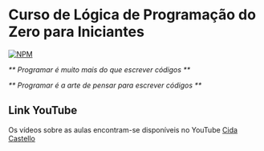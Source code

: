 # Curso de Lógica de Programação do Zero para Iniciantes
[![NPM](https://img.shields.io/npm/l/react)](https://github.com/cidacastello/curso-logica-programacao/blob/main/LICENSE)

_** Programar é muito mais do que escrever códigos **_

_** Programar é a arte de pensar para escrever códigos **_

## Link YouTube
Os vídeos sobre as aulas encontram-se disponíveis no YouTube
[Cida Castello](https://www.youtube.com/c/CidaCastello)
